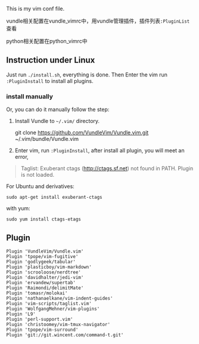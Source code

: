 This is my vim conf file.

vundle相关配置在vundle_vimrc中，用vundle管理插件，插件列表`:PluginList`查看

python相关配置在python_vimrc中

## Instruction under Linux

Just run `./install.sh`, everything is done. Then Enter the vim run `:PluginInstall` to install all plugins.

### install manually
Or, you can do it manually follow the step:

1. Install Vundle to `~/.vim/` directory.

	git clone https://github.com/VundleVim/Vundle.vim.git ~/.vim/bundle/Vundle.vim

2. Enter vim, run `:PluginInstall`, after install all plugin, you will meet an error,

> Taglist: Exuberant ctags (http://ctags.sf.net) not found in PATH. Plugin is not loaded.

For Ubuntu and derivatives:

	sudo apt-get install exuberant-ctags

with yum:

	sudo yum install ctags-etags

## Plugin

	Plugin 'VundleVim/Vundle.vim'
	Plugin 'tpope/vim-fugitive'
	Plugin 'godlygeek/tabular'
	Plugin 'plasticboy/vim-markdown'
	Plugin 'scrooloose/nerdtree'
	Plugin 'davidhalter/jedi-vim'
	Plugin 'ervandew/supertab'
	Plugin 'Raimondi/delimitMate'
	Plugin 'tomasr/molokai'
	Plugin 'nathanaelkane/vim-indent-guides'
	Plugin 'vim-scripts/taglist.vim'
	Plugin 'WolfgangMehner/vim-plugins'
	Plugin 'L9'
	Plugin 'perl-support.vim'
	Plugin 'christoomey/vim-tmux-navigator'
	Plugin 'tpope/vim-surround'
	Plugin 'git://git.wincent.com/command-t.git'


